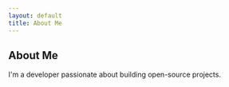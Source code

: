 ```yaml
---
layout: default
title: About Me
---
```


## About Me
I'm a developer passionate about building open-source projects. 

